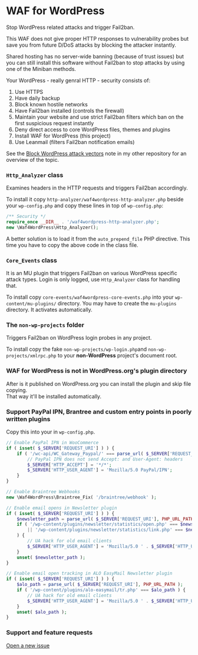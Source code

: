 # WAF for WordPress

Stop WordPress related attacks and trigger Fail2ban.

This WAF does not give proper HTTP responses to vulnerability probes
but save you from future D/DoS attacks by blocking the attacker instantly.

Shared hosting has no server-wide banning (because of trust issues)
but you can still install this software without Fail2ban to stop attacks by using one of the Miniban methods.

Your WordPress - really genral HTTP - security consists of:

1. Use HTTPS
1. Have daily backup
1. Block known hostile networks
1. Have Fail2ban installed (controls the firewall)
1. Maintain your website and use strict Fail2ban filters
   which ban on the first suspicious request instantly
1. Deny direct access to core WordPress files, themes and plugins
1. Install WAF for WordPress (this project)
1. Use Leanmail (filters Fail2ban notification emails)

See the [Block WordPress attack vectors](https://github.com/szepeviktor/debian-server-tools/blob/master/webserver/WordPress-security.md)
note in my other repository for an overview of the topic.

### `Http_Analyzer` class

Examines headers in the HTTP requests and triggers Fail2ban accordingly.

To install it copy `http-analyzer/waf4wordpress-http-analyzer.php`
beside your `wp-config.php` and copy these lines in top of `wp-config.php`:

```php
/** Security */
require_once __DIR__ . '/waf4wordpress-http-analyzer.php';
new \Waf4WordPress\Http_Analyzer();
```

A better solution is to load it from the `auto_prepend_file` PHP directive.
This time you have to copy the above code in the class file.

### `Core_Events` class

It is an MU plugin that triggers Fail2ban on various WordPress specific attack types.
Login is only logged, use `Http_Analyzer` class for handling that.

To install copy `core-events/waf4wordpress-core-events.php` into your `wp-content/mu-plugins/` directory.
You may have to create the `mu-plugins` directory. It activates automatically.

### The `non-wp-projects` folder

Triggers Fail2ban on WordPress login probes in any project.

To install copy the fake `non-wp-projects/wp-login.php`and `non-wp-projects/xmlrpc.php`
to your **non-WordPress** project's document root.

### WAF for WordPress is not in WordPress.org's plugin directory

After is it published on WordPress.org you can install the plugin and skip file copying.  
That way it'll be installed automatically.

### Support PayPal IPN, Brantree and custom entry points in poorly written plugins

Copy this into your in `wp-config.php`.

```php
// Enable PayPal IPN in WooCommerce
if ( isset( $_SERVER['REQUEST_URI'] ) ) {
    if ( '/wc-api/WC_Gateway_Paypal/' === parse_url( $_SERVER['REQUEST_URI'], PHP_URL_PATH ) ) {
        // PayPal IPN does not send Accept: and User-Agent: headers
        $_SERVER['HTTP_ACCEPT'] = '*/*';
        $_SERVER['HTTP_USER_AGENT'] = 'Mozilla/5.0 PayPal/IPN';
    }
}

// Enable Braintree Webhooks
new \Waf4WordPress\Braintree_Fix( '/braintree/webhook' );

// Enable email opens in Newsletter plugin
if ( isset( $_SERVER['REQUEST_URI'] ) ) {
    $newsletter_path = parse_url( $_SERVER['REQUEST_URI'], PHP_URL_PATH );
    if ( '/wp-content/plugins/newsletter/statistics/open.php' === $newsletter_path
        || '/wp-content/plugins/newsletter/statistics/link.php' === $newsletter_path
    ) {
        // UA hack for old email clients
        $_SERVER['HTTP_USER_AGENT'] = 'Mozilla/5.0 ' . $_SERVER['HTTP_USER_AGENT'];
    }
    unset( $newsletter_path );
}

// Enable email open tracking in ALO EasyMail Newsletter plugin
if ( isset( $_SERVER['REQUEST_URI'] ) ) {
    $alo_path = parse_url( $_SERVER['REQUEST_URI'], PHP_URL_PATH );
    if ( '/wp-content/plugins/alo-easymail/tr.php' === $alo_path ) {
        // UA hack for old email clients
        $_SERVER['HTTP_USER_AGENT'] = 'Mozilla/5.0 ' . $_SERVER['HTTP_USER_AGENT'];
    }
    unset( $alo_path );
}
```

### Support and feature requests

[Open a new issue](https://github.com/szepeviktor/wordpress-fail2ban/issues/new)
